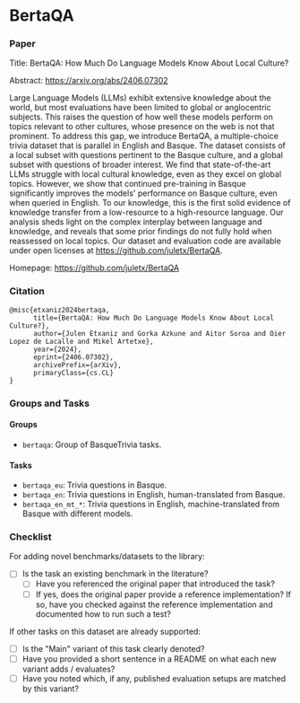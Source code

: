 # BertaQA

### Paper

Title: BertaQA: How Much Do Language Models Know About Local Culture?

Abstract: https://arxiv.org/abs/2406.07302

Large Language Models (LLMs) exhibit extensive knowledge about the world, but most evaluations have been limited to global or anglocentric subjects. This raises the question of how well these models perform on topics relevant to other cultures, whose presence on the web is not that prominent. To address this gap, we introduce BertaQA, a multiple-choice trivia dataset that is parallel in English and Basque. The dataset consists of a local subset with questions pertinent to the Basque culture, and a global subset with questions of broader interest. We find that state-of-the-art LLMs struggle with local cultural knowledge, even as they excel on global topics. However, we show that continued pre-training in Basque significantly improves the models' performance on Basque culture, even when queried in English. To our knowledge, this is the first solid evidence of knowledge transfer from a low-resource to a high-resource language. Our analysis sheds light on the complex interplay between language and knowledge, and reveals that some prior findings do not fully hold when reassessed on local topics. Our dataset and evaluation code are available under open licenses at https://github.com/juletx/BertaQA.

Homepage: https://github.com/juletx/BertaQA

### Citation

```
@misc{etxaniz2024bertaqa,
      title={BertaQA: How Much Do Language Models Know About Local Culture?},
      author={Julen Etxaniz and Gorka Azkune and Aitor Soroa and Oier Lopez de Lacalle and Mikel Artetxe},
      year={2024},
      eprint={2406.07302},
      archivePrefix={arXiv},
      primaryClass={cs.CL}
}
```

### Groups and Tasks

#### Groups

- `bertaqa`: Group of BasqueTrivia tasks.

#### Tasks

- `bertaqa_eu`: Trivia questions in Basque.
- `bertaqa_en`: Trivia questions in English, human-translated from Basque.
- `bertaqa_en_mt_*`: Trivia questions in English, machine-translated from Basque with different models.

### Checklist

For adding novel benchmarks/datasets to the library:

- [ ] Is the task an existing benchmark in the literature?
  - [ ] Have you referenced the original paper that introduced the task?
  - [ ] If yes, does the original paper provide a reference implementation? If so, have you checked against the reference implementation and documented how to run such a test?

If other tasks on this dataset are already supported:

- [ ] Is the "Main" variant of this task clearly denoted?
- [ ] Have you provided a short sentence in a README on what each new variant adds / evaluates?
- [ ] Have you noted which, if any, published evaluation setups are matched by this variant?
